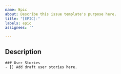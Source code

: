 ```yaml
---
name: Epic
about: Describe this issue template's purpose here.
title: "[EPIC]:"
labels: epic
assignees: ''

---
```


## Description

```[tasklist]
### User Stories
- [] Add draft user stories here.
```
